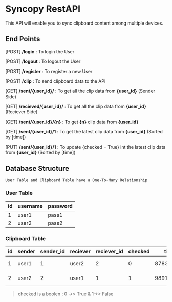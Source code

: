 # Syncopy RestAPI

This API will enable you to sync clipboard content among multiple devices.

## End Points

 [POST] **/login** : To login the User 
	
 [POST] **/logout** : To logout the User
	
 [POST] **/register**  : To register a new User
 
 [POST] **/clip** : To send clipboard data to the API
		
 [GET] **/sent/{user_id}/** : To get all the clip data from **{user_id}** (Sender Side)

 [GET] **/recieved/{user_id}/** : To get all the clip data from **{user_id}** (Reciever Side)

 [GET] **/sent/{user_id}/{n}** : To get **{n}** clip data from **{user_id}** 

 [GET] **/sent/{user_id}/1** : To get the latest clip data from **{user_id}** (Sorted by [time])

 [PUT] **/sent/{user_id}/1** : To update {checked = True} int the latest clip data from **{user_id}** (Sorted by [time])
 
 
## Database Structure
	User Table and Clipboard Table have a One-To-Many Relationship

### User Table
| id               |username                       |password                        |
|----------------|-------------------------------|-----------------------------|
|1|user1|pass1|
|2|user2|pass2|

### Clipboard Table

|id|sender|sender_id|reciever|reciever_id|checked|time|content|user_id|
|----------------|-------------|--------|----|-----|-----|-------|------|------|
|1|user1|1|user2|2|0|878372873|"Copied Text 1"|1|
|2|user2|2|user1|1|1|989127937|"Copied Text 2"|2|


> checked is a boolen ; 0 ->> True & 1->> False
